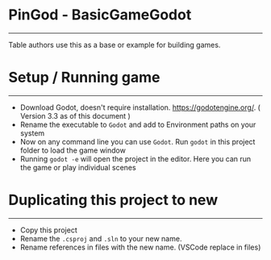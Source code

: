 # PinGod - BasicGameGodot
---

Table authors use this as a base or example for building games.

# Setup / Running game
---

- Download Godot, doesn't require installation. https://godotengine.org/. ( Version 3.3 as of this document )
- Rename the executable to `Godot` and add to Environment paths on your system
- Now on any command line you can use `Godot`. Run `godot` in this project folder to load the game window
- Running `godot -e` will open the project in the editor. Here you can run the game or play individual scenes


# Duplicating this project to new
---

- Copy this project
- Rename the `.csproj` and `.sln` to your new name.
- Rename references in files with the new name. (VSCode replace in files)